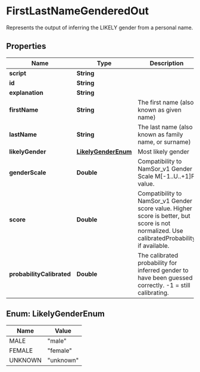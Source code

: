 

# FirstLastNameGenderedOut

Represents the output of inferring the LIKELY gender from a personal name.

## Properties

| Name | Type | Description | Notes |
|------------ | ------------- | ------------- | -------------|
|**script** | **String** |  |  [optional] |
|**id** | **String** |  |  [optional] |
|**explanation** | **String** |  |  [optional] |
|**firstName** | **String** | The first name (also known as given name) |  [optional] |
|**lastName** | **String** | The last name (also known as family name, or surname) |  [optional] |
|**likelyGender** | [**LikelyGenderEnum**](#LikelyGenderEnum) | Most likely gender |  [optional] |
|**genderScale** | **Double** | Compatibility to NamSor_v1 Gender Scale M[-1..U..+1]F value. |  [optional] |
|**score** | **Double** | Compatibility to NamSor_v1 Gender score value. Higher score is better, but score is not normalized. Use calibratedProbability if available.  |  [optional] |
|**probabilityCalibrated** | **Double** | The calibrated probability for inferred gender to have been guessed correctly. -1 &#x3D; still calibrating.  |  [optional] |



## Enum: LikelyGenderEnum

| Name | Value |
|---- | -----|
| MALE | &quot;male&quot; |
| FEMALE | &quot;female&quot; |
| UNKNOWN | &quot;unknown&quot; |



